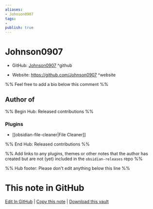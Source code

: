 ```yaml
---
aliases:
- Johnson0907
tags:
- 
publish: true
---
```


# Johnson0907

- GitHub: [Johnson0907](https://github.com/Johnson0907/) ^github
<!-- - Discord: `@` ^discord-->
- Website: <https://github.com/Johnson0907> ^website
<!-- - [[Publish sites|Publish site]]: ^publish-->

%% Feel free to add a bio below this comment %%


## Author of

%% Begin Hub: Released contributions %%
### Plugins
- [[obsidian-file-cleaner|File Cleaner]]

%% End Hub: Released contributions %%

%% Add links to any plugins, themes or other notes that the author has created but are not (yet) included in the `obsidian-releases` repo %%

<!--
### Unlisted plugins

- 
-->

<!--
### Others

- 
-->

<!--
## Sponsor this author

- [[GitHub sponsors]]: [Sponsor @Johnson0907 on GitHub Sponsors](https://github.com/sponsors/Johnson0907) ^github-sponsor
- [[Buy me a coffee]]: ^buy-me-a-coffee
- [[PayPal]]: ^paypal
- [[Patreon]]: ^patreon

-->

<!--
## Follow this author

- [[YouTube Channels|On YouTube]]: ^youtube
- Twitter: ^twitter
- ...
-->

%% Hub footer: Please don't edit anything below this line %%

# This note in GitHub

<span class="git-footer">[Edit In GitHub](https://github.dev/obsidian-community/obsidian-hub/blob/main/01%20-%20Community/People/Johnson0907.md "git-hub-edit-note") | [Copy this note](https://raw.githubusercontent.com/obsidian-community/obsidian-hub/main/01%20-%20Community/People/Johnson0907.md "git-hub-copy-note") | [Download this vault](https://github.com/obsidian-community/obsidian-hub/archive/refs/heads/main.zip "git-hub-download-vault") </span>

